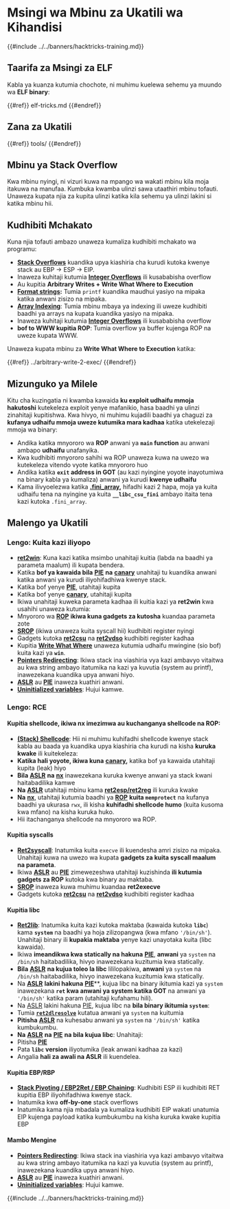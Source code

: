 # Msingi wa Mbinu za Ukatili wa Kihandisi

{{#include ../../banners/hacktricks-training.md}}

## Taarifa za Msingi za ELF

Kabla ya kuanza kutumia chochote, ni muhimu kuelewa sehemu ya muundo wa **ELF binary**:

{{#ref}}
elf-tricks.md
{{#endref}}

## Zana za Ukatili

{{#ref}}
tools/
{{#endref}}

## Mbinu ya Stack Overflow

Kwa mbinu nyingi, ni vizuri kuwa na mpango wa wakati mbinu kila moja itakuwa na manufaa. Kumbuka kwamba ulinzi sawa utaathiri mbinu tofauti. Unaweza kupata njia za kupita ulinzi katika kila sehemu ya ulinzi lakini si katika mbinu hii.

## Kudhibiti Mchakato

Kuna njia tofauti ambazo unaweza kumaliza kudhibiti mchakato wa programu:

- [**Stack Overflows**](../stack-overflow/) kuandika upya kiashiria cha kurudi kutoka kwenye stack au EBP -> ESP -> EIP.
- Inaweza kuhitaji kutumia [**Integer Overflows**](../integer-overflow.md) ili kusababisha overflow
- Au kupitia **Arbitrary Writes + Write What Where to Execution**
- [**Format strings**](../format-strings/)**:** Tumia `printf` kuandika maudhui yasiyo na mipaka katika anwani zisizo na mipaka.
- [**Array Indexing**](../array-indexing.md): Tumia mbinu mbaya ya indexing ili uweze kudhibiti baadhi ya arrays na kupata kuandika yasiyo na mipaka.
- Inaweza kuhitaji kutumia [**Integer Overflows**](../integer-overflow.md) ili kusababisha overflow
- **bof to WWW kupitia ROP**: Tumia overflow ya buffer kujenga ROP na uweze kupata WWW.

Unaweza kupata mbinu za **Write What Where to Execution** katika:

{{#ref}}
../arbitrary-write-2-exec/
{{#endref}}

## Mizunguko ya Milele

Kitu cha kuzingatia ni kwamba kawaida **ku exploit udhaifu mmoja hakutoshi** kutekeleza exploit yenye mafanikio, hasa baadhi ya ulinzi zinahitaji kupitishwa. Kwa hivyo, ni muhimu kujadili baadhi ya chaguzi za **kufanya udhaifu mmoja uweze kutumika mara kadhaa** katika utekelezaji mmoja wa binary:

- Andika katika mnyororo wa **ROP** anwani ya **`main` function** au anwani ambapo **udhaifu** unafanyika.
- Kwa kudhibiti mnyororo sahihi wa ROP unaweza kuwa na uwezo wa kutekeleza vitendo vyote katika mnyororo huo
- Andika katika **`exit` address in GOT** (au kazi nyingine yoyote inayotumiwa na binary kabla ya kumaliza) anwani ya kurudi **kwenye udhaifu**
- Kama ilivyoelezwa katika [**.fini_array**](../arbitrary-write-2-exec/www2exec-.dtors-and-.fini_array.md#eternal-loop)**,** hifadhi kazi 2 hapa, moja ya kuita udhaifu tena na nyingine ya kuita **`__libc_csu_fini`** ambayo itaita tena kazi kutoka `.fini_array`.

## Malengo ya Ukatili

### Lengo: Kuita kazi iliyopo

- [**ret2win**](#ret2win): Kuna kazi katika msimbo unahitaji kuitia (labda na baadhi ya parameta maalum) ili kupata bendera.
- Katika **bof ya kawaida bila** [**PIE**](../common-binary-protections-and-bypasses/pie/) **na** [**canary**](../common-binary-protections-and-bypasses/stack-canaries/) unahitaji tu kuandika anwani katika anwani ya kurudi iliyohifadhiwa kwenye stack.
- Katika bof yenye [**PIE**](../common-binary-protections-and-bypasses/pie/), utahitaji kupita
- Katika bof yenye [**canary**](../common-binary-protections-and-bypasses/stack-canaries/), utahitaji kupita
- Ikiwa unahitaji kuweka parameta kadhaa ili kuitia kazi ya **ret2win** kwa usahihi unaweza kutumia:
- Mnyororo wa [**ROP**](#rop-and-ret2...-techniques) **ikiwa kuna gadgets za kutosha** kuandaa parameta zote
- [**SROP**](../rop-return-oriented-programing/srop-sigreturn-oriented-programming/) (ikiwa unaweza kuita syscall hii) kudhibiti register nyingi
- Gadgets kutoka [**ret2csu**](../rop-return-oriented-programing/ret2csu.md) na [**ret2vdso**](../rop-return-oriented-programing/ret2vdso.md) kudhibiti register kadhaa
- Kupitia [**Write What Where**](../arbitrary-write-2-exec/) unaweza kutumia udhaifu mwingine (sio bof) kuita kazi ya **`win`**.
- [**Pointers Redirecting**](../stack-overflow/pointer-redirecting.md): Ikiwa stack ina viashiria vya kazi ambavyo vitaitwa au kwa string ambayo itatumika na kazi ya kuvutia (system au printf), inawezekana kuandika upya anwani hiyo.
- [**ASLR**](../common-binary-protections-and-bypasses/aslr/) au [**PIE**](../common-binary-protections-and-bypasses/pie/) inaweza kuathiri anwani.
- [**Uninitialized variables**](../stack-overflow/uninitialized-variables.md): Hujui kamwe.

### Lengo: RCE

#### Kupitia shellcode, ikiwa nx imezimwa au kuchanganya shellcode na ROP:

- [**(Stack) Shellcode**](#stack-shellcode): Hii ni muhimu kuhifadhi shellcode kwenye stack kabla au baada ya kuandika upya kiashiria cha kurudi na kisha **kuruka kwake** ili kuitekeleza:
- **Katika hali yoyote, ikiwa kuna** [**canary**](../common-binary-protections-and-bypasses/stack-canaries/)**,** katika bof ya kawaida utahitaji kupita (leak) hiyo
- **Bila** [**ASLR**](../common-binary-protections-and-bypasses/aslr/) **na** [**nx**](../common-binary-protections-and-bypasses/no-exec-nx.md) inawezekana kuruka kwenye anwani ya stack kwani haitabadilika kamwe
- **Na** [**ASLR**](../common-binary-protections-and-bypasses/aslr/) utahitaji mbinu kama [**ret2esp/ret2reg**](../rop-return-oriented-programing/ret2esp-ret2reg.md) ili kuruka kwake
- **Na** [**nx**](../common-binary-protections-and-bypasses/no-exec-nx.md), utahitaji kutumia baadhi ya [**ROP**](../rop-return-oriented-programing/) **kuita `memprotect`** na kufanya baadhi ya ukurasa `rwx`, ili kisha **kuhifadhi shellcode humo** (kuita kusoma kwa mfano) na kisha kuruka huko.
- Hii itachanganya shellcode na mnyororo wa ROP.

#### Kupitia syscalls

- [**Ret2syscall**](../rop-return-oriented-programing/rop-syscall-execv/): Inatumika kuita `execve` ili kuendesha amri zisizo na mipaka. Unahitaji kuwa na uwezo wa kupata **gadgets za kuita syscall maalum na parameta**.
- Ikiwa [**ASLR**](../common-binary-protections-and-bypasses/aslr/) au [**PIE**](../common-binary-protections-and-bypasses/pie/) zimewezeshwa utahitaji kuzishinda **ili kutumia gadgets za ROP** kutoka kwa binary au maktaba.
- [**SROP**](../rop-return-oriented-programing/srop-sigreturn-oriented-programming/) inaweza kuwa muhimu kuandaa **ret2execve**
- Gadgets kutoka [**ret2csu**](../rop-return-oriented-programing/ret2csu.md) na [**ret2vdso**](../rop-return-oriented-programing/ret2vdso.md) kudhibiti register kadhaa

#### Kupitia libc

- [**Ret2lib**](../rop-return-oriented-programing/ret2lib/): Inatumika kuita kazi kutoka maktaba (kawaida kutoka **`libc`**) kama **`system`** na baadhi ya hoja zilizopangwa (kwa mfano `'/bin/sh'`). Unahitaji binary ili **kupakia maktaba** yenye kazi unayotaka kuita (libc kawaida).
- Ikiwa **imeandikwa kwa statically na hakuna** [**PIE**](../common-binary-protections-and-bypasses/pie/), **anwani** ya `system` na `/bin/sh` haitabadilika, hivyo inawezekana kuzitumia kwa statically.
- **Bila** [**ASLR**](../common-binary-protections-and-bypasses/aslr/) **na kujua toleo la libc** lililopakiwa, **anwani** ya `system` na `/bin/sh` haitabadilika, hivyo inawezekana kuzitumia kwa statically.
- Na [**ASLR**](../common-binary-protections-and-bypasses/aslr/) **lakini hakuna** [**PIE**](../common-binary-protections-and-bypasses/pie/)**, kujua libc na binary ikitumia kazi ya `system` inawezekana **`ret` kwa anwani ya system katika GOT** na anwani ya `'/bin/sh'` katika param (utahitaji kufahamu hili).
- Na [ASLR](../common-binary-protections-and-bypasses/aslr/) lakini hakuna [PIE](../common-binary-protections-and-bypasses/pie/), kujua libc na **bila binary ikitumia `system`**:
- Tumia [**`ret2dlresolve`**](../rop-return-oriented-programing/ret2dlresolve.md) kutatua anwani ya `system` na kuitumia
- **Pitisha** [**ASLR**](../common-binary-protections-and-bypasses/aslr/) na kuhesabu anwani ya `system` na `'/bin/sh'` katika kumbukumbu.
- **Na** [**ASLR**](../common-binary-protections-and-bypasses/aslr/) **na** [**PIE**](../common-binary-protections-and-bypasses/pie/) **na bila kujua libc**: Unahitaji:
- Pitisha [**PIE**](../common-binary-protections-and-bypasses/pie/)
- Pata **`libc` version** iliyotumika (leak anwani kadhaa za kazi)
- Angalia **hali za awali na ASLR** ili kuendelea.

#### Kupitia EBP/RBP

- [**Stack Pivoting / EBP2Ret / EBP Chaining**](../stack-overflow/stack-pivoting-ebp2ret-ebp-chaining.md): Kudhibiti ESP ili kudhibiti RET kupitia EBP iliyohifadhiwa kwenye stack.
- Inatumika kwa **off-by-one** stack overflows
- Inatumika kama njia mbadala ya kumaliza kudhibiti EIP wakati unatumia EIP kujenga payload katika kumbukumbu na kisha kuruka kwake kupitia EBP

#### Mambo Mengine

- [**Pointers Redirecting**](../stack-overflow/pointer-redirecting.md): Ikiwa stack ina viashiria vya kazi ambavyo vitaitwa au kwa string ambayo itatumika na kazi ya kuvutia (system au printf), inawezekana kuandika upya anwani hiyo.
- [**ASLR**](../common-binary-protections-and-bypasses/aslr/) au [**PIE**](../common-binary-protections-and-bypasses/pie/) inaweza kuathiri anwani.
- [**Uninitialized variables**](../stack-overflow/uninitialized-variables.md): Hujui kamwe.

{{#include ../../banners/hacktricks-training.md}}
